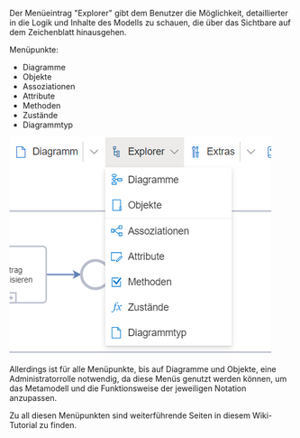 Der Menüeintrag "Explorer" gibt dem Benutzer die Möglichkeit, detaillierter in die Logik und Inhalte des Modells zu schauen, die über das Sichtbare auf dem Zeichenblatt hinausgehen.

Menüpunkte:
* Diagramme
* Objekte
* Assoziationen
* Attribute
* Methoden
* Zustände
* Diagrammtyp

![Menüeintrag Explorer](./images/Menueeintrag_Explorer.png)

Allerdings ist für alle Menüpunkte, bis auf Diagramme und Objekte, eine Administratorrolle notwendig, da diese Menüs genutzt werden können, um das Metamodell und die Funktionsweise der jeweiligen Notation anzupassen.

Zu all diesen Menüpunkten sind weiterführende Seiten in diesem Wiki-Tutorial zu finden.


